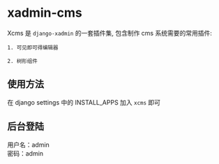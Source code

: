 xadmin-cms
==========

Xcms 是 ``django-xadmin`` 的一套插件集, 包含制作 cms 系统需要的常用插件:

    1. 可见即可得编辑器

    2. 树形组件

使用方法
--------

在 django settings 中的 INSTALL_APPS 加入 ``xcms`` 即可

后台登陆
--------

用户名：admin  
密码：admin
